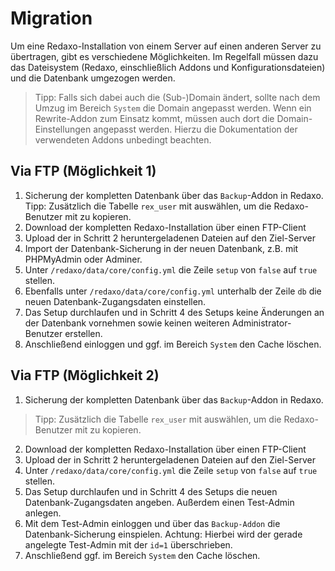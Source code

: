 # Migration

Um eine Redaxo-Installation von einem Server auf einen anderen Server zu übertragen, gibt es verschiedene Möglichkeiten. Im Regelfall müssen dazu das Dateisystem (Redaxo, einschließlich Addons und Konfigurationsdateien) und die Datenbank umgezogen werden.

> Tipp: Falls sich dabei auch die (Sub-)Domain ändert, sollte nach dem Umzug im Bereich `System` die Domain angepasst werden. Wenn ein Rewrite-Addon zum Einsatz kommt, müssen auch dort die Domain-Einstellungen angepasst werden. Hierzu die Dokumentation der verwendeten Addons unbedingt beachten. 





## Via FTP (Möglichkeit 1)
1. Sicherung der kompletten Datenbank über das `Backup`-Addon in Redaxo. 
Tipp: Zusätzlich die Tabelle `rex_user` mit auswählen, um die Redaxo-Benutzer mit zu kopieren.
2. Download der kompletten Redaxo-Installation über einen FTP-Client
3. Upload der in Schritt 2 heruntergeladenen Dateien auf den Ziel-Server
4. Import der Datenbank-Sicherung in der neuen Datenbank, z.B. mit PHPMyAdmin oder Adminer.
5. Unter `/redaxo/data/core/config.yml` die Zeile `setup` von `false` auf `true` stellen.
6. Ebenfalls unter `/redaxo/data/core/config.yml` unterhalb der Zeile `db` die neuen Datenbank-Zugangsdaten einstellen.
7. Das Setup durchlaufen und in Schritt 4 des Setups keine Änderungen an der Datenbank vornehmen sowie keinen weiteren Administrator-Benutzer erstellen.
8. Anschließend einloggen und ggf. im Bereich `System` den Cache löschen.

## Via FTP (Möglichkeit 2)
1. Sicherung der kompletten Datenbank über das `Backup`-Addon in Redaxo. 
> Tipp: Zusätzlich die Tabelle `rex_user` mit auswählen, um die Redaxo-Benutzer mit zu kopieren.
2. Download der kompletten Redaxo-Installation über einen FTP-Client
3. Upload der in Schritt 2 heruntergeladenen Dateien auf den Ziel-Server
4. Unter `/redaxo/data/core/config.yml` die Zeile `setup` von `false` auf `true` stellen.
5. Das Setup durchlaufen und in Schritt 4 des Setups die neuen Datenbank-Zugangsdaten angeben. Außerdem einen Test-Admin anlegen.
6. Mit dem Test-Admin einloggen und über das `Backup-Addon` die Datenbank-Sicherung einspielen. Achtung: Hierbei wird der gerade angelegte Test-Admin mit der `id=1` überschrieben.
7. Anschließend ggf. im Bereich `System` den Cache löschen.

